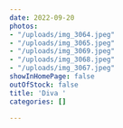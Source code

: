 ```yaml
---
date: 2022-09-20
photos:
- "/uploads/img_3064.jpeg"
- "/uploads/img_3065.jpeg"
- "/uploads/img_3069.jpeg"
- "/uploads/img_3068.jpeg"
- "/uploads/img_3067.jpeg"
showInHomePage: false
outOfStock: false
title: 'Diva '
categories: []

---
```

